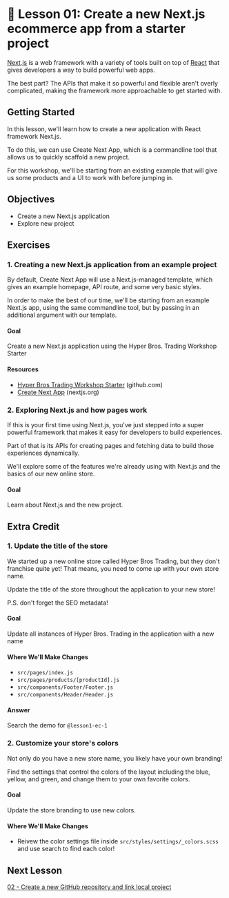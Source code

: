 # 📓 Lesson 01: Create a new Next.js ecommerce app from a starter project

[Next.js](https://nextjs.org/) is a web framework with a variety of tools built on top of [React](https://reactjs.org/) that gives developers a way to build powerful web apps.

The best part? The APIs that make it so powerful and flexible aren't overly complicated, making the framework more approachable to get started with. 

## Getting Started

In this lesson, we'll learn how to create a new application with React framework Next.js.

To do this, we can use Create Next App, which is a commandline tool that allows us to quickly scaffold a new project.

For this workshop, we'll be starting from an existing example that will give us some products and a UI to work with before jumping in.

## Objectives
* Create a new Next.js application
* Explore new project

## Exercises

### 1. Creating a new Next.js application from an example project

By default, Create Next App will use a Next.js-managed template, which gives an example homepage, API route, and some very basic styles.

In order to make the best of our time, we'll be starting from an example Next.js app, using the same commandline tool, but by passing in an additional argument with our template.

#### Goal

Create a new Next.js application using the Hyper Bros. Trading Workshop Starter

#### Resources
* [Hyper Bros Trading Workshop Starter](https://github.com/colbyfayock/hyper-bros-trading-workshop-starter) (github.com)
* [Create Next App](https://nextjs.org/docs/api-reference/create-next-app) (nextjs.org)

### 2. Exploring Next.js and how pages work 

If this is your first time using Next.js, you've just stepped into a super powerful framework that makes it easy for developers to build experiences.

Part of that is its APIs for creating pages and fetching data to build those experiences dynamically.

We'll explore some of the features we're already using with Next.js and the basics of our new online store.

#### Goal

Learn about Next.js and the new project.

## Extra Credit

### 1. Update the title of the store

We started up a new online store called Hyper Bros Trading, but they don't franchise quite yet! That means, you need to come up with your own store name.

Update the title of the store throughout the application to your new store!

P.S. don't forget the SEO metadata!

#### Goal

Update all instances of Hyper Bros. Trading in the application with a new name

#### Where We'll Make Changes
* `src/pages/index.js`
* `src/pages/products/[productId].js`
* `src/components/Footer/Footer.js`
* `src/components/Header/Header.js`

#### Answer

Search the demo for `@lesson1-ec-1`

### 2. Customize your store's colors

Not only do you have a new store name, you likely have your own branding!

Find the settings that control the colors of the layout including the blue, yellow, and green, and change them to your own favorite colors.

#### Goal

Update the store branding to use new colors.

#### Where We'll Make Changes
* Reivew the color settings file inside `src/styles/settings/_colors.scss` and use search to find each color!


## Next Lesson

[02 - Create a new GitHub repository and link local project](https://github.com/colbyfayock/hyper-bros-trading-workshop/blob/main/lessons/02%20-%20Create%20a%20new%20GitHub%20repository%20and%20link%20local%20project.md)
